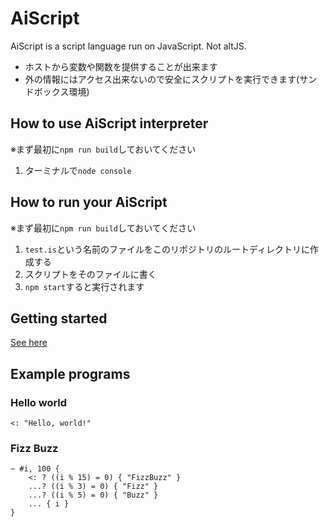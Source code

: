 # AiScript
AiScript is a script language run on JavaScript.
Not altJS.

* ホストから変数や関数を提供することが出来ます
* 外の情報にはアクセス出来ないので安全にスクリプトを実行できます(サンドボックス環境)

## How to use AiScript interpreter
※まず最初に`npm run build`しておいてください

1. ターミナルで`node console`

## How to run your AiScript
※まず最初に`npm run build`しておいてください

1. `test.is`という名前のファイルをこのリポジトリのルートディレクトリに作成する
2. スクリプトをそのファイルに書く
3. `npm start`すると実行されます

## Getting started
[See here](./docs/get-started.md)

## Example programs
### Hello world
```
<: "Hello, world!"
```

### Fizz Buzz
```
~ #i, 100 {
	<: ? ((i % 15) = 0) { "FizzBuzz" }
	...? ((i % 3) = 0) { "Fizz" }
	...? ((i % 5) = 0) { "Buzz" }
	... { i }
}
```
